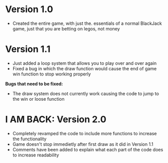 # Version 1.0
- Created the entire game, with just the. essentials of a normal BlackJack game, just that you are betting on legos, not money

# Version 1.1
- Just added a loop system that allows you to play over and over again
- Fixed a bug in which the draw function would cause the end of game win function to stop working properly

**Bugs that need to be fixed:**
- The draw system does not currently work causing the code to jump to the win or loose function

# I AM BACK: Version 2.0
- Completely revamped the code to include more functions to increase the functionality
- Game doesn't stop immedietly after first draw as it did in Version 1.1
- Comments have been added to explain what each part of the code does to increase readability

